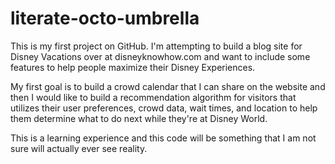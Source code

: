 # literate-octo-umbrella
This is my first project on GitHub. I'm attempting to build a blog site for Disney Vacations over at disneyknowhow.com and want to include some features to help people maximize their Disney Experiences.

My first goal is to build a crowd calendar that I can share on the website and then I would like to build a recommendation algorithm for visitors that utilizes their user preferences, crowd data, wait times, and location to help them determine what to do next while they're at Disney World.

This is a learning experience and this code will be something that I am not sure will actually ever see reality.
